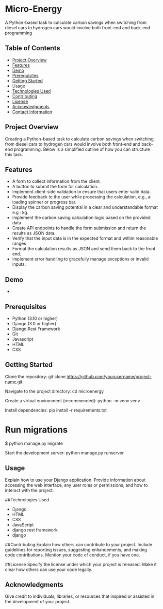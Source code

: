 # Micro-Energy
A Python-based task to calculate carbon savings when switching from diesel cars to hydrogen cars would involve both front-end and back-end programming

## Table of Contents

- [Project Overview](#project-overview)
- [Features](#features)
- [Demo](#demo)
- [Prerequisites](#prerequisites)
- [Getting Started](#getting-started)
- [Usage](#usage)
- [Technologies Used](#technologies-used)
- [Contributing](#contributing)
- [License](#license)
- [Acknowledgments](#acknowledgments)
- [Contact Information](#contact-information)

## Project Overview
Creating a Python-based task to calculate carbon savings when switching from diesel cars to hydrogen
cars would involve both front-end and back-end programming. Below is a simplified outline of how you
can structure this task.

## Features
-  A form to collect information from the client.
-  A button to submit the form for calculation.
-  Implement client-side validation to ensure that users enter valid data.
-  Provide feedback to the user while processing the calculation, e.g., a loading spinner or progress bar.
-  Display the carbon saving potential in a clear and understandable format e.g : kg.
-  Implement the carbon saving calculation logic based on the provided data
-  Create API endpoints to handle the form submission and return the results as JSON data.
-  Verify that the input data is in the expected format and within reasonable ranges
-  Format the calculation results as JSON and send them back to the front end.
-  Implement error handling to gracefully manage exceptions or invalid inputs.

## Demo
-

## Prerequisites
- Python (3.10 or higher)
- Django (3.0 or higher)
- Django Rest Framework
- Git
- Javascript
- HTML
- CSS

## Getting Started

Clone the repository:
git clone https://github.com/yourusername/project-name.git


 Navigate to the project directory:
cd microenergy

Create a virtual environment (recommended):
python -m venv venv

Install dependencies:
pip install -r requirements.txt

# Run migrations
$ python manage.py migrate

 Start the development server:
python manage.py runserver



## Usage
Explain how to use your Django application. Provide information about accessing the web interface, any user roles or permissions, and how to interact with the project.

##Technologies Used
- Django
-  HTML
- CSS
- JavaScript
- django rest framework
- django

##Contributing
Explain how others can contribute to your project. Include guidelines for reporting issues, suggesting enhancements, and making code contributions. Mention your code of conduct, if you have one.

##License
Specify the license under which your project is released. Make it clear how others can use your code legally.

## Acknowledgments
Give credit to individuals, libraries, or resources that inspired or assisted in the development of your project.
